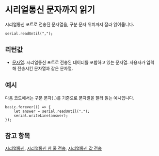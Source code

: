 # 시리얼통신 문자까지 읽기

시리얼통신 포트로 전송된 문자열을, 구분 문자 위치까지 잘라 읽어옵니다.

```sig
serial.readUntil(",");
```

## 리턴값

* [문자열](/types/string). 시리얼통신 포트로 전송된 데이터를 포함하고 있는 문자열. 사용자가 입력해 전송시킨 문자열과 같은 문자열.

## 예시

다음 코드에서는 구분 문자(`,`)를 기준으로 문자열을 잘라 읽는 예시입니다.

```blocks
basic.forever(() => {
    let answer = serial.readUntil(",");
    serial.writeLine(answer);
});
```

## 참고 항목

[시리얼통신](/device/serial), [시리얼통신 한 줄 전송](/reference/serial/write-line), [시리얼통신 값 전송](/reference/serial/write-value)